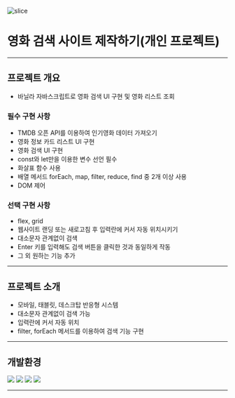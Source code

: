 ![slice](https://capsule-render.vercel.app/api?type=slice&color=0066ff&height=200&text=JavaScript&fontAlign=75&rotate=13&fontAlignY=25&desc=&descAlign=70.&descAlignY=44&fontColor=fff)

# 영화 검색 사이트 제작하기(개인 프로젝트)

---

## 프로젝트 개요

- 바닐라 자바스크립트로 영화 검색 UI 구현 및 영화 리스트 조회

### 필수 구현 사항

- TMDB 오픈 API를 이용하여 인기영화 데이터 가져오기
- 영화 정보 카드 리스트 UI 구현
- 영화 검색 UI 구현
- const와 let만을 이용한 변수 선언 필수
- 화살표 함수 사용
- 배열 메서드 forEach, map, filter, reduce, find 중 2개 이상 사용
- DOM 제어

### 선택 구현 사항

- flex, grid
- 웹사이트 랜딩 또는 새로고침 후 입력란에 커서 자동 위치시키기
- 대소문자 관계없이 검색
- Enter 키를 입력해도 검색 버튼을 클릭한 것과 동일하게 작동
- 그 외 원하는 기능 추가

---

## 프로젝트 소개

- 모바일, 태블릿, 데스크탑 반응형 시스템
- 대소문자 관계없이 검색 가능
- 입력란에 커서 자동 위치
- filter, forEach 메서드를 이용하여 검색 기능 구현

---

## 개발환경

<img src="https://img.shields.io/badge/html5-E34F26?style=for-the-badge&logo=html5&logoColor=white"> <img src="https://img.shields.io/badge/css3-1572B6?style=for-the-badge&logo=css3&logoColor=white"> <img src="https://img.shields.io/badge/bootstrap-7952B3?style=for-the-badge&logo=bootstrap&logoColor=white"> <img src="https://img.shields.io/badge/javascript-F7DF1E?style=for-the-badge&logo=javascript&logoColor=white">

---
